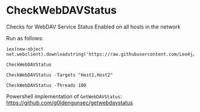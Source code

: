 # CheckWebDAVStatus

Checks for WebDAV Service Status Enabled on all hosts in the network

Run as follows:

```
iex(new-object net.webclient).downloadstring('https://raw.githubusercontent.com/Leo4j/CheckWebDAVStatus/main/CheckWebDAVStatus.ps1')
```
```
CheckWebDAVStatus
```
```
CheckWebDAVStatus -Targets "Host1,Host2"
```
```
CheckWebDAVStatus -Threads 100
```

Powershell implementation of `GetWebDAVStatus`: https://github.com/g0ldengunsec/getwebdavstatus
